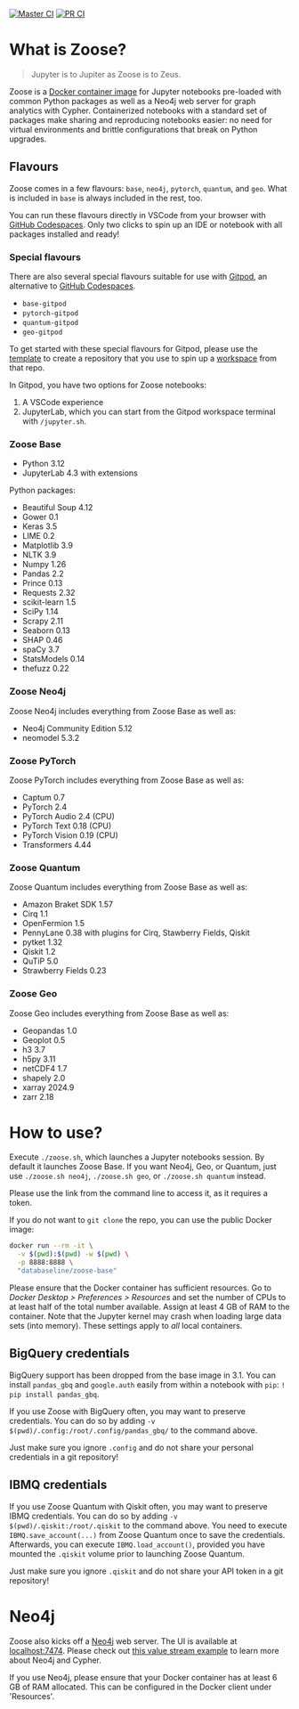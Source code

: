 [![Master CI](https://github.com/ianhellstrom/zoose/actions/workflows/merge.yml/badge.svg)](https://github.com/ianhellstrom/zoose/actions/workflows/merge.yml)
[![PR CI](https://github.com/ianhellstrom/zoose/actions/workflows/pull.yml/badge.svg)](https://github.com/ianhellstrom/zoose/actions/workflows/pull.yml)

# What is Zoose?

> Jupyter is to Jupiter as Zoose is to Zeus.

Zoose is a [Docker container image](https://hub.docker.com/repository/docker/databaseline/zoose-base) for
Jupyter notebooks pre-loaded with common Python packages as well as a Neo4j web server for graph
analytics with Cypher.
Containerized notebooks with a standard set of packages make sharing and reproducing notebooks
easier: no need for virtual environments and brittle configurations that break on Python upgrades.

## Flavours
Zoose comes in a few flavours: `base`, `neo4j`, `pytorch`, `quantum`, and `geo`.
What is included in `base` is always included in the rest, too.

You can run these flavours directly in VSCode from your browser with [GitHub Codespaces](https://github.com/ianhellstrom/zoose-codespace/).
Only two clicks to spin up an IDE or notebook with all packages installed and ready!

### Special flavours
There are also several special flavours suitable for use with [Gitpod](https://gitpod.io), an alternative to [GitHub Codespaces](https://github.com/features/codespaces).
- `base-gitpod`
- `pytorch-gitpod`
- `quantum-gitpod`
- `geo-gitpod`

To get started with these special flavours for Gitpod, please use the [template](https://github.com/ianhellstrom/zoose-gitpod) to create a repository that you use to spin up a [workspace](https://www.gitpod.io/docs/introduction/getting-started) from that repo.

In Gitpod, you have two options for Zoose notebooks:
1. A VSCode experience
2. JupyterLab, which you can start from the Gitpod workspace terminal with `/jupyter.sh`.

### Zoose Base
- Python 3.12
- JupyterLab 4.3 with extensions

Python packages:
- Beautiful Soup 4.12
- Gower 0.1
- Keras 3.5
- LIME 0.2
- Matplotlib 3.9
- NLTK 3.9
- Numpy 1.26
- Pandas 2.2
- Prince 0.13
- Requests 2.32
- scikit-learn 1.5
- SciPy 1.14
- Scrapy 2.11
- Seaborn 0.13
- SHAP 0.46
- spaCy 3.7
- StatsModels 0.14
- thefuzz 0.22

### Zoose Neo4j
Zoose Neo4j includes everything from Zoose Base as well as:
- Neo4j Community Edition 5.12
- neomodel 5.3.2

### Zoose PyTorch
Zoose PyTorch includes everything from Zoose Base as well as:
- Captum 0.7
- PyTorch 2.4
- PyTorch Audio 2.4 (CPU)
- PyTorch Text 0.18 (CPU)
- PyTorch Vision 0.19 (CPU)
- Transformers 4.44

### Zoose Quantum
Zoose Quantum includes everything from Zoose Base as well as:
- Amazon Braket SDK 1.57
- Cirq 1.1
- OpenFermion 1.5
- PennyLane 0.38 with plugins for Cirq, Stawberry Fields, Qiskit
- pytket 1.32
- Qiskit 1.2
- QuTiP 5.0
- Strawberry Fields 0.23

### Zoose Geo
Zoose Geo includes everything from Zoose Base as well as:
- Geopandas 1.0
- Geoplot 0.5
- h3 3.7
- h5py 3.11
- netCDF4 1.7
- shapely 2.0
- xarray 2024.9
- zarr 2.18

# How to use?
Execute `./zoose.sh`, which launches a Jupyter notebooks session.
By default it launches Zoose Base.
If you want Neo4j, Geo, or Quantum, just use `./zoose.sh neo4j`, `./zoose.sh geo`, or `./zoose.sh quantum` instead.

Please use the link from the command line to access it, as it requires a token.

If you do not want to `git clone` the repo, you can use the public Docker image:

```bash
docker run --rm -it \
  -v $(pwd):$(pwd) -w $(pwd) \
  -p 8888:8888 \ 
  "databaseline/zoose-base"
```

Please ensure that the Docker container has sufficient resources.
Go to _Docker Desktop > Preferences > Resources_ and set the number of CPUs to at least half of the
total number available.
Assign at least 4 GB of RAM to the container.
Note that the Jupyter kernel may crash when loading large data sets (into memory).
These settings apply to _all_ local containers.

## BigQuery credentials
BigQuery support has been dropped from the base image in 3.1.
You can install `pandas_gbq` and `google.auth` easily from within a notebook with `pip`: `! pip install pandas_gbq`.

If you use Zoose with BigQuery often, you may want to preserve credentials.
You can do so by adding `-v $(pwd)/.config:/root/.config/pandas_gbq/` to the command above.

Just make sure you ignore `.config` and do not share your personal credentials in a git repository!

## IBMQ credentials
If you use Zoose Quantum with Qiskit often, you may want to preserve IBMQ credentials.
You can do so by adding `-v $(pwd)/.qiskit:/root/.qiskit` to the command above.
You need to execute `IBMQ.save_account(...)` from Zoose Quantum once to save the credentials.
Afterwards, you can execute `IBMQ.load_account()`, provided you have mounted the `.qiskit` volume prior to launching Zoose Quantum.

Just make sure you ignore `.qiskit` and do not share your API token in a git repository!

# Neo4j
Zoose also kicks off a [Neo4j](https://neo4j.com) web server. 
The UI is available at [localhost:7474](https://127.0.0.1:7474).
Please check out [this value stream example](https://ianhellstrom.org/mapping-a-value-stream-in-neo4j/)
to learn more about Neo4j and Cypher.

If you use Neo4j, please ensure that your Docker container has at least 6 GB of RAM allocated.
This can be configured in the Docker client under 'Resources'.
